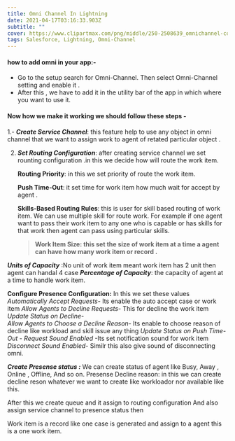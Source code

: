 ```yaml
---
title: Omni Channel In Lightning
date: 2021-04-17T03:16:33.903Z
subtitle: ""
cover: https://www.clipartmax.com/png/middle/250-2508639_omnichannel-communications-v5-omni-channel-icon-png.png
tags: Salesforce, Lightning, Omni-Channel
---
```

#### **how to add omni in your app:-**

* Go to the setup search for Omni-Channel. Then select Omni-Channel setting and enable it  .
* After this , we have to add it in the utility bar of the app in which where you want to use it.

#### **Now how we make it working we should follow these steps -** 

1.- ***Create Service Channel***: this feature help to use any object in omni channel that we want to assign work to agent of  retated particular object .

2. ***Set Routing Configuration***: after creating service channel we set rounting configuration .in this we decide how will route the work item.


   **Routing Priority**: in this we set priority of route the work item.


   **Push Time-Out**: it set time for work item how much wait for accept by agent .


   **Skills-Based Routing Rules**: this is user for skill based routing of work item. We can use multiple skill for route work. For example if one agent want to pass their work item to any one who is capable or has skills for that work  then agent can pass using particular skills.

   >
   > **Work Item Size: this set the size of work item at a time a agent can have how many work item or record .**

***Units of Capacity*** :No unit of work item meant work item has 2 unit then agent can handal 4 case
***Percentage of Capacity***: the capacity of agent at a time to handle work item.

**Configure Presence Configuration:**
In this we set these values
*Automatically Accept Requests-*	Its enable the auto accept case or work item 
*Allow Agents to Decline Requests-*	This for decline the work item
*Update Status on Decline-*	 
*Allow Agents to Choose a Decline Reason-*	Its enable to choose reason of decline like workload and skill issue any thing
*Update Status on Push Time-Out*	 -
*Request Sound Enabled*	-Its set notification sound for work item
*Disconnect Sound Enabled-*	Similr this also give sound of disconnecting omni.


***Create Presense status :***
 We can create status of agent like 
Busy,
Away ,
Online ,
Offline,
And so on.
Presense Decline reason: in this we can create decline reson whatever we want to create like workloador nor available like this.

After this we create queue and it assign to  routing configuration
And also assign service channel to presence status then  

Work item is a record like one case is generated and assign to a agent this is a one work item.